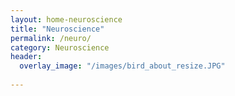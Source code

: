```yaml
---
layout: home-neuroscience
title: "Neuroscience"
permalink: /neuro/
category: Neuroscience
header:
  overlay_image: "/images/bird_about_resize.JPG"
 
---
```


